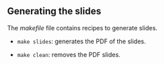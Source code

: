 ## Generating the slides

The _makefile_ file contains recipes to generate slides.

- `make slides`: generates the PDF of the slides.

- `make clean`: removes the PDF slides.